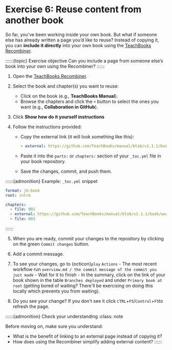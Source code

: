 # Exercise 6: Reuse content from another book

So far, you've been working inside your own book. But what if someone else has already written a page you’d like to reuse? Instead of copying it, you can **include it directly** into your own book using the [TeachBooks Recombiner](https://teachbooks.io/recombiner/).



\::::::{topic} Exercise objective
Can you include a page from someone else’s book into your own using the Recombiner?
\::::::


1. Open the [TeachBooks Recombiner](https://teachbooks.io/recombiner/).
2. Select the book and chapter(s) you want to reuse:

   * Click on the book (e.g., **TeachBooks Manual**).
   * Browse the chapters and click the `+` button to select the ones you want (e.g., **Collaboration in GitHub**).
3. Click **Show how do it yourself instructions**
4. Follow the instructions provided:

   * Copy the external link (it will look something like this):

     ```yaml
     - external: https://github.com/TeachBooks/manual/blob/v1.1.1/book/workflows/collaboration.md
     ```
   * Paste it into the `parts:` or `chapters:` section of your `_toc.yml` file in your book repository.
   * Save the changes, commit, and push them.

\::::::{admonition} Example: `_toc.yml` snippet

```yaml
format: jb-book
root: intro

chapters:
  - file: 001
  - external: https://github.com/TeachBooks/manual/blob/v1.1.1/book/workflows/collaboration.md
  - file: 003
```

\::::::

5. When you are ready, commit your changes to the repository by clicking on the green `Commit changes` button.

6. Add a commit message.

7. To see your changes, go to {octicon}`play` `Actions` - The most recent workflow run `overview.md / the commit message of the commit you just made` - Wait for it to finish - In the summary, click on the link of your book shown in the table `Branches deployed` and under `Primary book at root` (getting bored of waiting? There'll be exercising on doing this locally which prevents you from waiting).

8. Do you see your change? If you don't see it click `CTRL`+`F5`/`Control`+`F5`to refresh the page.



\::::::{admonition} Check your understanding
\:class: note

Before moving on, make sure you understand:

* What is the benefit of linking to an external page instead of copying it?
* How does using the Recombiner simplify adding external content?
  \::::::


















































